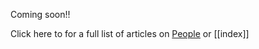 Coming soon!! 

Click here to for a full list of articles on [People](https://ubuntu.sankofapedia.org/People/) or [[index]]
